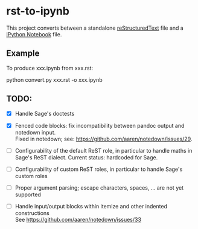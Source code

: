 # rst-to-ipynb

This project converts between a standalone
[reStructuredText](http://docutils.sourceforge.net/rst.html) file
and a [IPython Notebook](http://ipython.org/notebook.html) file.

## Example

To produce xxx.ipynb from xxx.rst:

   python convert.py xxx.rst -o xxx.ipynb

[all.rst]:https://github.com/scottsievert/rst-to-ipynb/blob/master/tests/all.rst
[all.ipynb]:http://nbviewer.ipython.org/github/scottsievert/rst-to-ipynb/blob/master/tests/all.ipynb

## TODO:

- [X] Handle Sage's doctests
- [X] Fenced code blocks: fix incompatibility between pandoc output and notedown input.  
      Fixed in notedown; see: https://github.com/aaren/notedown/issues/29.
- [ ] Configurability of the default ReST role, in particular to handle maths in Sage's ReST dialect.
      Current status: hardcoded for Sage.
- [ ] Configurability of custom ReST roles, in particular to handle Sage's custom roles

- [ ] Proper argument parsing; escape characters, spaces, ... are not
      yet supported

- [ ] Handle input/output blocks within itemize and other indented constructions  
      See https://github.com/aaren/notedown/issues/33

